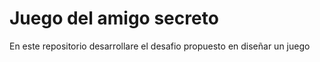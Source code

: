 <h1> Juego del amigo secreto </h1>
<p> En este repositorio desarrollare el desafio propuesto en diseñar un juego </p>
